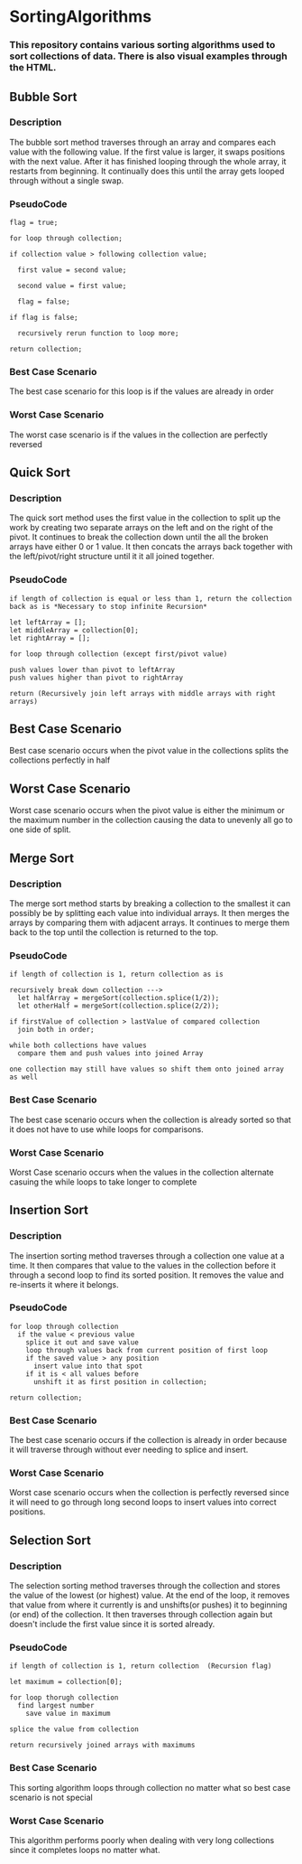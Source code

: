 # SortingAlgorithms
### This repository contains various sorting algorithms used to sort collections of data. There is also visual examples through the HTML.

## Bubble Sort
### Description
The bubble sort method traverses through an array and compares each value with the following value. If the first value is larger, it swaps positions with the next value. After it has finished looping through the whole array, it restarts from beginning. It continually does this until the array gets looped through without a single swap.

### PseudoCode
```
flag = true;

for loop through collection;

if collection value > following collection value;

  first value = second value;

  second value = first value;

  flag = false;

if flag is false;

  recursively rerun function to loop more;

return collection;
```

### Best Case Scenario
The best case scenario for this loop is if the values are already in order

### Worst Case Scenario
The worst case scenario is if the values in the collection are perfectly reversed

## Quick Sort
### Description
The quick sort method uses the first value in the collection to split up the work by creating two separate arrays on the left and on the right of the pivot. It continues to break the collection down until the all the broken arrays have either 0 or 1 value. It then concats the arrays back together with the left/pivot/right structure until it it all joined together.

### PseudoCode
```
if length of collection is equal or less than 1, return the collection back as is *Necessary to stop infinite Recursion*

let leftArray = [];
let middleArray = collection[0];
let rightArray = [];

for loop through collection (except first/pivot value)

push values lower than pivot to leftArray
push values higher than pivot to rightArray

return (Recursively join left arrays with middle arrays with right arrays)
```

## Best Case Scenario
Best case scenario occurs when the pivot value in the collections splits the collections perfectly in half

## Worst Case Scenario
Worst case scenario occurs when the pivot value is either the minimum or the maximum number in the collection causing the data to unevenly all go to one side of split.

## Merge Sort
### Description
The merge sort method starts by breaking a collection to the smallest it can possibly be by splitting each value into individual arrays. It then merges the arrays by comparing them with adjacent arrays. It continues to merge them back to the top until the collection is returned to the top.

### PseudoCode
```
if length of collection is 1, return collection as is

recursively break down collection --->
  let halfArray = mergeSort(collection.splice(1/2));
  let otherHalf = mergeSort(collection.splice(2/2));

if firstValue of collection > lastValue of compared collection
  join both in order;

while both collections have values
  compare them and push values into joined Array

one collection may still have values so shift them onto joined array as well
```

### Best Case Scenario
The best case scenario occurs when the collection is already sorted so that it does not have to use while loops for comparisons.

### Worst Case Scenario
Worst Case scenario occurs when the values in the collection alternate casuing the while loops to take longer to complete

## Insertion Sort
### Description
The insertion sorting method traverses through a collection one value at a time. It then compares that value to the values in the collection before it through a second loop to find its sorted position. It removes the value and re-inserts it where it belongs.

### PseudoCode
```
for loop through collection
  if the value < previous value
    splice it out and save value
    loop through values back from current position of first loop
    if the saved value > any position
      insert value into that spot
    if it is < all values before
      unshift it as first position in collection;

return collection;
```
### Best Case Scenario
The best case scenario occurs if the collection is already in order because it will traverse through without ever needing to splice and insert.

### Worst Case Scenario
Worst case scenario occurs when the collection is perfectly reversed since it will need to go through long second loops to insert values into correct positions.

## Selection Sort
### Description
The selection sorting method traverses through the collection and stores the value of the lowest (or highest) value. At the end of the loop, it removes that value from where it currently is and unshifts(or pushes) it to beginning (or end) of the collection. It then traverses through collection again but doesn't include the first value since it is sorted already.

### PseudoCode
```
if length of collection is 1, return collection  (Recursion flag)

let maximum = collection[0];

for loop thorugh collection
  find largest number
    save value in maximum

splice the value from collection

return recursively joined arrays with maximums
```
### Best Case Scenario
This sorting algorithm loops through collection no matter what so best case scenario is not special

### Worst Case Scenario
This algorithm performs poorly when dealing with very long collections since it completes loops no matter what.

